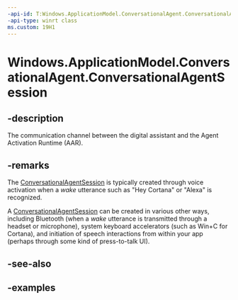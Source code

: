 ```yaml
---
-api-id: T:Windows.ApplicationModel.ConversationalAgent.ConversationalAgentSession
-api-type: winrt class
ms.custom: 19H1
---
```


<!-- Class syntax.
public class ConversationalAgentSession : IClosable
-->

# Windows.ApplicationModel.ConversationalAgent.ConversationalAgentSession

## -description

The communication channel between the digital assistant and the Agent Activation Runtime (AAR).

## -remarks

The [ConversationalAgentSession](conversationalagentsession.md) is typically created through voice activation when a *wake* utterance such as "Hey Cortana" or "Alexa" is recognized.

A [ConversationalAgentSession](conversationalagentsession.md) can be created in various other ways, including Bluetooth (when a *wake* utterance is transmitted through a headset or microphone), system keyboard accelerators (such as Win+C for Cortana), and initiation of speech interactions from within your app (perhaps through some kind of press-to-talk UI).

## -see-also

## -examples
